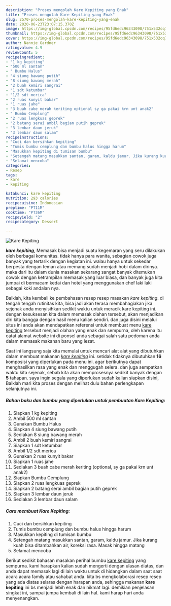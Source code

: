 ```yaml
---
description: "Proses mengolah Kare Kepiting yang Enak"
title: "Proses mengolah Kare Kepiting yang Enak"
slug: 2570-proses-mengolah-kare-kepiting-yang-enak
date: 2020-06-23T23:07:15.370Z
image: https://img-global.cpcdn.com/recipes/95fd6edc96343098/751x532cq70/kare-kepiting-foto-resep-utama.jpg
thumbnail: https://img-global.cpcdn.com/recipes/95fd6edc96343098/751x532cq70/kare-kepiting-foto-resep-utama.jpg
cover: https://img-global.cpcdn.com/recipes/95fd6edc96343098/751x532cq70/kare-kepiting-foto-resep-utama.jpg
author: Nannie Gardner
ratingvalue: 4.9
reviewcount: 5
recipeingredient:
- "1 kg kepiting"
- "500 ml santan"
- " Bumbu Halus"
- "4 siung bawang putih"
- "8 siung bawang merah"
- "2 buah kemiri sangrai"
- "1 sdt ketumbar"
- "1/2 sdt merica"
- "2 ruas kunyit bakar"
- "1 ruas jahe"
- "3 buah cabe merah keriting optional sy ga pakai krn unt anak2"
- " Bumbu Cemplung"
- "2 ruas lengkuas geprek"
- "2 batang serai ambil bagian putih geprek"
- "3 lembar daun jeruk"
- "3 lembar daun salam"
recipeinstructions:
- "Cuci dan bersihkan kepiting"
- "Tumis bumbu cemplung dan bumbu halus hingga harum"
- "Masukkan kepiting di tumisan bumbu"
- "Setengah matang masukkan santan, garam, kaldu jamur. Jika kurang kuah bisa ditambahkan air, koreksi rasa. Masak hingga matang"
- "Selamat mencoba"
categories:
- Resep
tags:
- kare
- kepiting

katakunci: kare kepiting 
nutrition: 293 calories
recipecuisine: Indonesian
preptime: "PT11M"
cooktime: "PT36M"
recipeyield: "2"
recipecategory: Dessert

---
```



![Kare Kepiting](https://img-global.cpcdn.com/recipes/95fd6edc96343098/751x532cq70/kare-kepiting-foto-resep-utama.jpg)

<b><i>kare kepiting</i></b>, Memasak bisa menjadi suatu kegemaran yang seru dilakukan oleh berbagai komunitas. tidak hanya para wanita, sebagian cowok juga banyak yang tertarik dengan kegiatan ini. walau hanya untuk sekedar berpesta dengan teman atau memang sudah menjadi hobi dalam dirinya. maka dari itu dalam dunia masakan sekarang sangat banyak ditemukan cowok dengan ketrampilan memasak yang luar biasa, dan banyak juga kita jumpai di bermacam kedai dan hotel yang menggunakan chef laki laki sebagai koki andalan nya.

Baiklah, kita kembali ke pembahasan resep resep masakan <i>kare kepiting</i>. di tengah tengah rutinitas kita, bisa jadi akan terasa membahagiakan jika sejenak anda menyisihkan sedikit waktu untuk meracik kare kepiting ini. dengan kesuksesan kita dalam memasak olahan tersebut, akan menjadikan diri kita bangga dengan hasil menu kalian sendiri. dan juga disini melalui situs ini anda akan mendapatkan referensi untuk membuat menu <u>kare kepiting</u> tersebut menjadi olahan yang enak dan sempurna, oleh karena itu catat alamat website ini di ponsel anda sebagai salah satu pedoman anda dalam memasak makanan baru yang lezat.




Saat ini langsung saja kita memulai untuk mencari alat alat yang dibutuhkan dalam membuat makanan <u><i>kare kepiting</i></u> ini. setidak tidaknya dibutuhkan <b>16</b> komposisi yang diperlukan pada menu ini. agar berikutnya dapat menghasilkan rasa yang enak dan menggugah selera. dan juga sempatkan waktu kita sejenak, sebab kita akan memprosesnya sedikit banyak dengan <b>5</b> tahapan. saya ingin segala yang diperlukan sudah kalian siapkan disini, Baiklah mari kita proses dengan melihat dulu bahan perlengkapan selanjutnya ini.

<!--inarticleads1-->

##### Bahan baku dan bumbu yang diperlukan untuk pembuatan Kare Kepiting:

1. Siapkan 1 kg kepiting
1. Ambil 500 ml santan
1. Gunakan  Bumbu Halus
1. Siapkan 4 siung bawang putih
1. Sediakan 8 siung bawang merah
1. Ambil 2 buah kemiri sangrai
1. Siapkan 1 sdt ketumbar
1. Ambil 1/2 sdt merica
1. Gunakan 2 ruas kunyit bakar
1. Siapkan 1 ruas jahe
1. Sediakan 3 buah cabe merah keriting (optional, sy ga pakai krn unt anak2)
1. Siapkan  Bumbu Cemplung
1. Siapkan 2 ruas lengkuas geprek
1. Siapkan 2 batang serai ambil bagian putih geprek
1. Siapkan 3 lembar daun jeruk
1. Sediakan 3 lembar daun salam




<!--inarticleads2-->

##### Cara membuat Kare Kepiting:

1. Cuci dan bersihkan kepiting
1. Tumis bumbu cemplung dan bumbu halus hingga harum
1. Masukkan kepiting di tumisan bumbu
1. Setengah matang masukkan santan, garam, kaldu jamur. Jika kurang kuah bisa ditambahkan air, koreksi rasa. Masak hingga matang
1. Selamat mencoba




Berikut sedikit bahasan masakan perihal bumbu <u>kare kepiting</u> yang sempurna. kami harapkan kalian sudah mengerti dengan ulasan diatas, dan anda dapat memasak lagi di lain waktu untuk di hidangkan dalam saat saat acara acara family atau sahabat anda. kita bs mengkolaborasi resep resep yang ada diatas selaras dengan harapan anda, sehingga makanan <b>kare kepiting</b> ini bs menjadi lebih enak dan nikmat lagi. demikian penjelasan singkat ini, sampai jumpa kembali di lain hal. kami harap hari anda menyenangkan.
